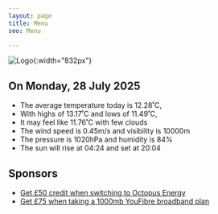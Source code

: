 ```yaml
---
layout: page
title: Menu
seo: Menu

---
```


![Logo](/images/logo.jpg){:width="832px"}

<!-- weather_marker starts -->
## On Monday, 28 July 2025

- The average temperature today is 12.28˚C,
- With highs of 13.17˚C and lows of 11.49˚C,
- It may feel like 11.76˚C with few clouds
- The wind speed is 0.45m/s and visibility is 10000m
- The pressure is 1020hPa and humidity is 84%
- The sun will rise at 04:24 and set at 20:04

<!-- weather_marker ends -->

## Sponsors

- [Get £50 credit when switching to Octopus Energy](https://bit.ly/3oD1nnS)
- [Get £75 when taking a 1000mb YouFibre broadband plan](https://aklam.io/91zWhU?)
